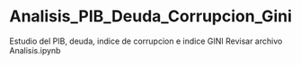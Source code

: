 # Analisis_PIB_Deuda_Corrupcion_Gini
Estudio del PIB, deuda, indice de corrupcion e indice GINI
Revisar archivo Analisis.ipynb
